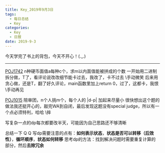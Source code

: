 ```yaml
---
title: Key_2019年9月3日
tags: 
  - 每日总结
  - Key
categories:
  - Key
  - 日报
date: 2019-9-3
---
```


今天学完了书上的背包，今天不开心！(._.)

<!-- more -->

---

[POJ1742](https://vjudge.net/problem/POJ-1742)  n种硬币面值a每种c个，求m以内面值能被拼成的个数
一开始用二进制拆分做，T了，看评论说改改细节能卡过去，我改了，卡不过去 \手动微笑
后来用贪心做，还是T，翻了好久评论，main函数里加上return 0，过了，这都卡，我恨 \手动再见

[POJ1015](https://vjudge.net/problem/POJ-1015)  陪审团，n个人挑m个，每个人的 |d-p| 加起来尽量小
很快想出这个题的做法我还挺开心的，敲完WA到自闭，最后发现这题没有special judge，所以有一个点必须特判，哈哈 \摔

写复杂一点的dp每次都要改半天，可能因为自己思路还不够清晰

总结一下 Q Q
写dp需要注意的点有：**如何表示状态**，**状态是否可以转移（后效性）**，**循环顺序**，**状态如何转移**
思考dp的方法：找到解决问题时需要重复计算的部分，然后**去除冗余**

